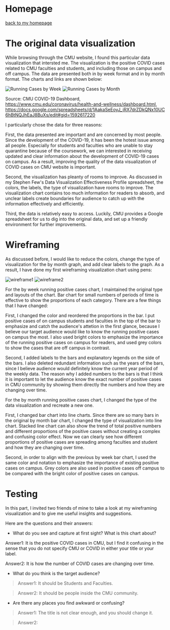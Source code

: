 # Homepage

[back to my homepage](/README.md)



# The original data visualization
While browsing through the CMU website, I found this particular data visualization that intersted me. The visualization is the positive COVID cases related to CMU faculties and students, and including those on campus and off campus. The data are presented both in by week format and in by month format. The charts and links are shown below:

![Running Cases by Week](https://user-images.githubusercontent.com/90215938/134103475-2e70b5cb-7ee2-4f1d-b426-4127807df997.png)
![Running Cases by Month](https://user-images.githubusercontent.com/90215938/134103496-433b559a-39c2-452b-bcdf-4e20490e65ad.png)

Source: CMU COVID-19 Dashboard, https://www.cmu.edu/coronavirus/health-and-wellness/dashboard.html, https://docs.google.com/spreadsheets/d/1AakaSeEoyJ_jRX7drZDkQNx10UC6hBtNQJhEaJ8BuXs/edit#gid=1592617220

I particularly chose the data for three reasons:

First, the data presented are important and are concerned by most people. Since the development of the COVID-19, it has been the hotest issue among all people. Especially for students and faculties who are unable to stay quarantine because of the coursework, we can interested in receiving updated and clear information about the development of COVID-19 cases on campus. As a result, improving the quality of the data visualization of COVID cases on CMU website is important.

Second, the visualization has pleanty of rooms to improve. As discussed in my Stephen Few's Data Visualization Effectiveness Profile spreadsheet, the colors, the labels, the type of visualization have rooms to improve. The visualization chart contains too much information for readers to absorb, and unclear labels create boundaries for audience to catch up with the information effectively and efficiently.

Third, the data is relatively easy to access. Luckily, CMU provides a Google spreadsheet for us to dig into the original data, and set up a friendly environment for further improvements.

# Wireframing
As discussed before, I would like to reduce the colors, change the type of visualization for the by month graph, and add clear labels to the graph. As a result, I have done my first wireframing visualization chart using pens:

![wireframe1](https://user-images.githubusercontent.com/90215938/134106683-e26d4020-e25b-4632-b975-fa1de4ab27b2.jpg)
![wireframe2](https://user-images.githubusercontent.com/90215938/134106733-17fbac5d-3889-4901-ad7c-12d1ce342a89.jpg)

For the by week running positive cases chart, I maintained the original type and layouts of the chart. Bar chart for small numbers of periods of time is effective to show the proportions of each category. There are a few things that I have changed: 

First, I changed the color and reordered the proportions in the bar. I put positive cases of on campus students and faculties in the top of the bar to emphasize and catch the audience's attetion in the first glance, because I believe our target audience would like to know the running positive cases on campus the most. I also used bright colors to emphasize the importance of the running positive cases on campus for readers, and used grey colors to show the cases that are off campus in contrast.

Second, I added labels to the bars and explanatory legends on the side of the bars. I also deleted redundant information such as the years of the bars, since I believe audience would definitely know the current year period of the weekly data. The reason why I added numbers to the bars is that I think it is important to let the audience know the exact number of positive cases in CMU community by showing them directly the numbers and how they are changing over time. 

For the by month running positive cases chart, I changed the type of the data visualization and recreate a new one.

First, I changed bar chart into line charts. Since there are so many bars in the original by month bar chart, I changed the type of visualization into line chart. Stacked line chart can also show the trend of total positive numbers and different proportions of the positive cases without creating a complex and confusing color effect. Now we can clearly see how different proportions of positive cases are spreading among faculties and student and how they are changing over time.

Second, in order to align with the previous by week bar chart, I used the same color and notation to emphasize the importance of existing positive cases on campus. Grey colors are also used in positive cases off campus to be compared with the bright color of positive cases on campus.

# Testing

In this part, I invited two friends of mine to take a look at my wireframing visualization and to give me useful insights and suggestions.

Here are the questions and their answers:

- What do you see and capture at first sight? What is this chart about?

Answer1: It is the positive COVID cases in CMU, but I find it confusing in the sense that you do not specify CMU or COVID in either your title or your label.

Answer2: It is how the number of COVID cases are changing over time.

- What do you think is the target audience?

>Answer1: It should be Students and Faculties.

>Answer2: It should be people inside the CMU community.

- Are there any places you find awkward or confusing?

>Answer1: The title is not clear enough, and you should change it.

>Answer2: 

